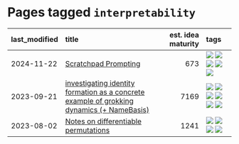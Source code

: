 # Pages tagged `interpretability`

|last_modified|title|est. idea maturity|tags
|:---|:---|---:|:---|
|2024-11-22|[Scratchpad Prompting](../scratchpad_prompting.md)|673|[![](https://img.shields.io/badge/tag-agentic-b5ec2c)](../tags/agentic.md) [![](https://img.shields.io/badge/tag-experimental-b25b5)](../tags/experimental.md) [![](https://img.shields.io/badge/tag-interpretability-a682e)](../tags/interpretability.md) [![](https://img.shields.io/badge/tag-llm-f76896)](../tags/llm.md) [![](https://img.shields.io/badge/tag-prompting-96bcc)](../tags/prompting.md)|
|2023-09-21|[investigating identity formation as a concrete example of grokking dynamics (+ NameBasis)](../identity_grokking_dynamics.md)|7169|[![](https://img.shields.io/badge/tag-alignment-ac8815)](../tags/alignment.md) [![](https://img.shields.io/badge/tag-experimental-b25b5)](../tags/experimental.md) [![](https://img.shields.io/badge/tag-interpretability-a682e)](../tags/interpretability.md) [![](https://img.shields.io/badge/tag-publication-c92725)](../tags/publication.md) [![](https://img.shields.io/badge/tag-safety-1661bc)](../tags/safety.md) [![](https://img.shields.io/badge/tag-wip-e6ab9)](../tags/wip.md)|
|2023-08-02|[Notes on differentiable permutations](../differentiable_permutations.md)|1241|[![](https://img.shields.io/badge/tag-differentiable_permutation-288446)](../tags/differentiable_permutation.md) [![](https://img.shields.io/badge/tag-experimental-b25b5)](../tags/experimental.md) [![](https://img.shields.io/badge/tag-interpretability-a682e)](../tags/interpretability.md) [![](https://img.shields.io/badge/tag-regularization-cd61a2)](../tags/regularization.md)|